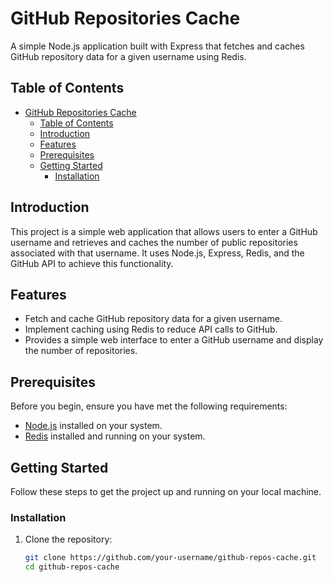 # GitHub Repositories Cache

A simple Node.js application built with Express that fetches and caches GitHub repository data for a given username using Redis.

## Table of Contents

- [GitHub Repositories Cache](#github-repositories-cache)
  - [Table of Contents](#table-of-contents)
  - [Introduction](#introduction)
  - [Features](#features)
  - [Prerequisites](#prerequisites)
  - [Getting Started](#getting-started)
    - [Installation](#installation)

## Introduction

This project is a simple web application that allows users to enter a GitHub username and retrieves and caches the number of public repositories associated with that username. It uses Node.js, Express, Redis, and the GitHub API to achieve this functionality.

## Features

- Fetch and cache GitHub repository data for a given username.
- Implement caching using Redis to reduce API calls to GitHub.
- Provides a simple web interface to enter a GitHub username and display the number of repositories.

## Prerequisites

Before you begin, ensure you have met the following requirements:

- [Node.js](https://nodejs.org/) installed on your system.
- [Redis](https://redis.io/) installed and running on your system.

## Getting Started

Follow these steps to get the project up and running on your local machine.

### Installation

1. Clone the repository:

   ```bash
   git clone https://github.com/your-username/github-repos-cache.git
   cd github-repos-cache
